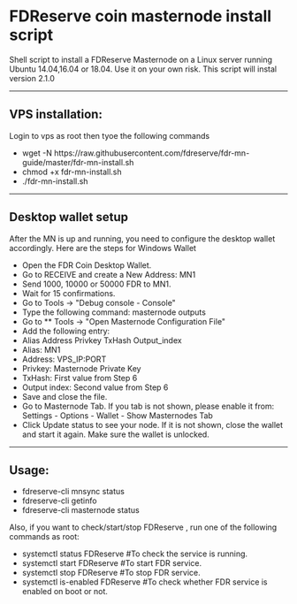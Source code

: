 # FDReserve coin masternode install script

Shell script to install a FDReserve Masternode on a Linux server running Ubuntu 14.04,16.04 or 18.04. Use it on your own risk.
This script will instal version 2.1.0
<hr>
<h2>VPS installation:</h2>
Login to vps as root then tyoe the following commands
<ul>
<li>wget -N https://raw.githubusercontent.com/fdreserve/fdr-mn-guide/master/fdr-mn-install.sh</li>
  <li>chmod +x fdr-mn-install.sh</li>
  <li>./fdr-mn-install.sh</li>
</ul>
<hr>
<h2>Desktop wallet setup</h2>
After the MN is up and running, you need to configure the desktop wallet accordingly. Here are the steps for Windows Wallet
<ul>
<li>Open the FDR Coin Desktop Wallet.</li>
<li>Go to RECEIVE and create a New Address: MN1</li>
<li>Send 1000, 10000 or 50000 FDR to MN1.</li>
<li>Wait for 15 confirmations.</li>
<li>Go to Tools -> "Debug console - Console"</li>
<li>Type the following command: masternode outputs</li>
<li>Go to ** Tools -> "Open Masternode Configuration File"</li>
<li>Add the following entry:</li>
<li>Alias Address Privkey TxHash Output_index</li>
<li>Alias: MN1</li>
<li>Address: VPS_IP:PORT</li>
<li>Privkey: Masternode Private Key</li>
<li>TxHash: First value from Step 6</li>
<li>Output index: Second value from Step 6</li>
<li>Save and close the file.</li>
<li>Go to Masternode Tab. If you tab is not shown, please enable it from: Settings - Options - Wallet - Show Masternodes Tab</li>
<li>Click Update status to see your node. If it is not shown, close the wallet and start it again. Make sure the wallet is unlocked.</li>
</ul>
<hr>
<h2>Usage:</h2>
<ul>
<li>fdreserve-cli mnsync status</li>
<li>fdreserve-cli getinfo</li>
<li>fdreserve-cli masternode status</li>
</ul>
Also, if you want to check/start/stop FDReserve , run one of the following commands as root:
<ul>
<li>systemctl status FDReserve #To check the service is running.</li>
<li>systemctl start FDReserve #To start FDR service.</li>
<li>systemctl stop FDReserve #To stop FDR service.</li>
<li>systemctl is-enabled FDReserve #To check whether FDR service is enabled on boot or not.</li>
</ul>
